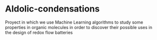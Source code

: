 # Aldolic-condensations
Proyect in which we use Machine Learning algorithms to study some properties in organic molecules in order to discover their possible uses in the design of redox flow batteries
